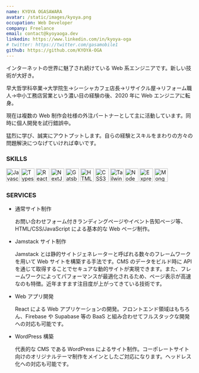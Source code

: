 ```yaml
---
name: KYOYA OGASAWARA
avatar: /static/images/kyoya.png
occupation: Web Developer
company: Freelance
email: contact@kyoyaoga.dev
linkedin: https://www.linkedin.com/in/kyoya-oga
# twitter: https://twitter.com/gasamobile1
github: https://github.com/KYOYA-OGA
---
```


インターネットの世界に魅了され続けている Web 系エンジニアです。新しい技術が大好き。

早大哲学科卒業&rarr;大学院生&rarr;シーシャカフェ店長&rarr;リサイクル屋&rarr;リフォーム職人&rarr;中小工務店営業という濃い目の経験の後、2020 年に Web エンジニアに転身。

現在は複数の Web 制作会社様の外注パートナーとして主に活動しています。同時に個人開発を試行錯誤中。

猛烈に学び、誠実にアウトプットします。自らの経験とスキルをまわりの方々の問題解決につなげていければ幸いです。

### SKILLS

<div className="flex flex-row items-center">
<a href="https://developer.mozilla.org/en-US/docs/Web/JavaScript" target="_blank" rel="noreferrer"><img src="https://raw.githubusercontent.com/danielcranney/readme-generator/main/public/icons/skills/javascript-colored.svg" width="36" height="36" alt="Javascript" /></a>
<a href="https://www.typescriptlang.org/" target="_blank" rel="noreferrer"><img src="https://raw.githubusercontent.com/danielcranney/readme-generator/main/public/icons/skills/typescript-colored.svg" width="36" height="36" alt="Typescript" /></a>
<a href="https://reactjs.org/" target="_blank" rel="noreferrer"><img src="https://raw.githubusercontent.com/danielcranney/readme-generator/main/public/icons/skills/react-colored.svg" width="36" height="36" alt="React" /></a>
<a href="https://nextjs.org/docs" target="_blank" rel="noreferrer"><img src="https://raw.githubusercontent.com/danielcranney/readme-generator/main/public/icons/skills/nextjs-colored.svg" width="36" height="36" alt="NextJs" /></a>
<a href="https://www.gatsbyjs.com/" target="_blank" rel="noreferrer"><img src="https://raw.githubusercontent.com/danielcranney/readme-generator/main/public/icons/skills/gatsby-colored.svg" width="36" height="36" alt="Gatsby" /></a>
<a href="https://developer.mozilla.org/en-US/docs/Glossary/HTML5" target="_blank" rel="noreferrer"><img src="https://raw.githubusercontent.com/danielcranney/readme-generator/main/public/icons/skills/html5-colored.svg" width="36" height="36" alt="HTML5" /></a>
<a href="https://www.w3.org/TR/CSS/#css" target="_blank" rel="noreferrer"><img src="https://raw.githubusercontent.com/danielcranney/readme-generator/main/public/icons/skills/css3-colored.svg" width="36" height="36" alt="CSS3" /></a>
<a href="https://tailwindcss.com/" target="_blank" rel="noreferrer"><img src="https://raw.githubusercontent.com/danielcranney/readme-generator/main/public/icons/skills/tailwindcss-colored.svg" width="36" height="36" alt="TailwindCSS" /></a>
<a href="https://nodejs.org/en/" target="_blank" rel="noreferrer"><img src="https://raw.githubusercontent.com/danielcranney/readme-generator/main/public/icons/skills/nodejs-colored.svg" width="36" height="36" alt="NodeJS" /></a>
<a href="https://expressjs.com/" target="_blank" rel="noreferrer"><img src="https://raw.githubusercontent.com/danielcranney/readme-generator/main/public/icons/skills/express-colored.svg" width="36" height="36" alt="Express" /></a>
<a href="https://www.mongodb.com/" target="_blank" rel="noreferrer"><img src="https://raw.githubusercontent.com/danielcranney/readme-generator/main/public/icons/skills/mongodb-colored.svg" width="36" height="36" alt="MongoDB" /></a>
</div>

### SERVICES

- 通常サイト制作

  お問い合わせフォーム付きランディングページやイベント告知ページ等、HTML/CSS/JavaScript による基本的な Web ページ制作。

- Jamstack サイト制作

  Jamstack とは静的サイトジェネレーターと呼ばれる数々のフレームワークを用いて Web サイトを構築する手法です。CMS のデータをビルド時に API を通じて取得することでセキュアな動的サイトが実現できます。また、フレームワークによってパフォーマンスが最適化されるため、ページ表示が高速なのも特徴。近年ますます注目度が上がってきている技術です。

- Web アプリ開発

  React による Web アプリケーションの開発。フロントエンド領域はもちろん、Firebase や Supabase 等の BaaS と組み合わせてフルスタックな開発への対応も可能です。

- WordPress 構築

  代表的な CMS である WordPress によるサイト制作。コーポレートサイト向けのオリジナルテーマ制作をメインとしたご対応になります。ヘッドレス化への対応も可能です。
